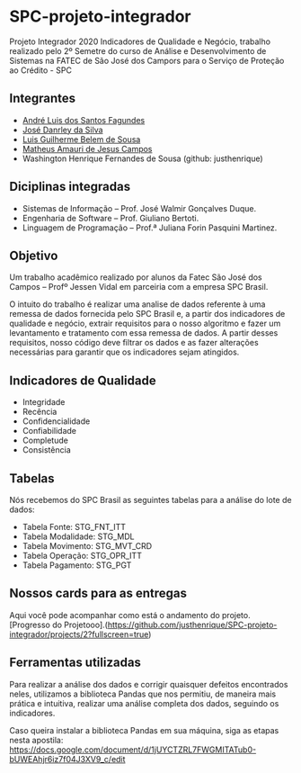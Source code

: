 # SPC-projeto-integrador
Projeto Integrador 2020 Indicadores de Qualidade e Negócio, trabalho realizado pelo 2º Semetre do curso de Análise e Desenvolvimento de Sistemas na FATEC de São José dos Campors para o Serviço de Proteção ao Crédito - SPC

## Integrantes
- [André Luis dos Santos Fagundes](https://github.com/Andre-lsf)
- [José Danrley da Silva](https://github.com/JDanrley)
- [Luis Guilherme Belem de Sousa](https://github.com/LuisGuilhermeSousa)
- [Matheus Amauri de Jesus Campos](https://github.com/MatheusCampos-450)
- Washington Henrique Fernandes de Sousa (github: justhenrique)


## Diciplinas integradas
- Sistemas de Informação – Prof. José Walmir Gonçalves Duque.
- Engenharia de Software – Prof. Giuliano Bertoti.
-	Linguagem de Programação – Prof.ª Juliana Forin Pasquini Martinez. 


## Objetivo
Um trabalho acadêmico realizado por alunos da Fatec São José dos Campos – Profº Jessen Vidal em parceiria com a empresa SPC Brasil. 

O intuito do trabalho é realizar uma analise de dados referente à uma remessa de dados fornecida pelo SPC Brasil e, a partir dos indicadores de qualidade e negócio, extrair requisitos para o nosso algoritmo e fazer um levantamento e tratamento com essa remessa de dados. A partir desses requisitos, nosso código deve filtrar os dados e as fazer alterações necessárias para garantir que os indicadores sejam atingidos.


## Indicadores de Qualidade
-	Integridade
-	Recência
-	Confidencialidade
-	Confiabilidade
-	Completude
-	Consistência 



## Tabelas
Nós recebemos do SPC Brasil as seguintes tabelas para a análise do lote de dados:
-	Tabela Fonte: STG_FNT_ITT
-	Tabela Modalidade: STG_MDL
-	Tabela Movimento: STG_MVT_CRD
-	Tabela Operação: STG_OPR_ITT
-	Tabela Pagamento: STG_PGT

## Nossos cards para as entregas
Aqui você pode acompanhar como está o andamento do projeto.
[Progresso do Projetooo].(https://github.com/justhenrique/SPC-projeto-integrador/projects/2?fullscreen=true)



## Ferramentas utilizadas
Para realizar a análise dos dados e corrigir quaisquer defeitos encontrados neles, utilizamos a biblioteca Pandas que nos permitiu, de maneira mais prática e intuitiva, realizar uma análise completa dos dados, seguindo os indicadores.

Caso queira instalar a biblioteca Pandas em sua máquina, siga as etapas nesta apostila: https://docs.google.com/document/d/1jUYCTZRL7FWGMITATub0-bUWEAhjr6iz7f04J3XV9_c/edit 
